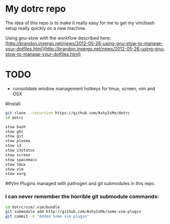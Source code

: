 # My dotrc repo

The idea of this repo is to make it really easy for me to get my vim/bash setup really quickly on a new machine.

Using gnu-stow with the workflow described here: 
[http://brandon.invergo.net/news/2012-05-26-using-gnu-stow-to-manage-your-dotfiles.html](http://brandon.invergo.net/news/2012-05-26-using-gnu-stow-to-manage-your-dotfiles.html)

# TODO
- consolidate window management hotkeys for tmux, screen, vim and OSX

#Install
``` bash
git clone --recursive https://github.com/AshyIsMe/dotrc
cd dotrc

stow bash
stow ghc
stow git
stow plasma
stow i3
stow i3status
stow screen
stow spacemacs
stow tmux
stow vim
stow xorg
```


##Vim
Plugins managed with pathogen and git submodules in this repo.

### I can never remember the horrible git submodule commands:
``` bash
cd dotrc/vim/.vim/bundle
git submodule add http://github.com/AshyIsMe/some-vim-plugin
git commit -m "Added some vim plugin"
```
